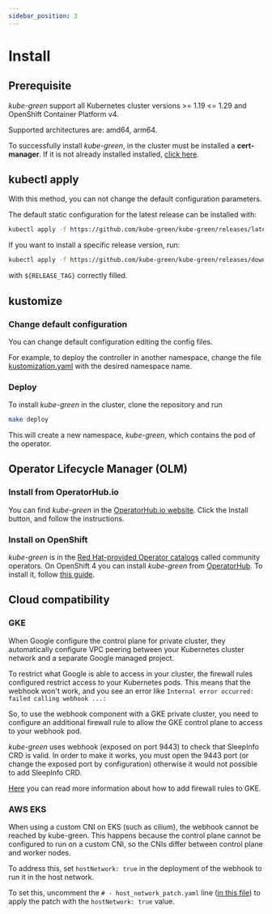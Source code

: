 ```yaml
---
sidebar_position: 3
---
```


# Install

## Prerequisite

*kube-green* support all Kubernetes cluster versions >= 1.19 &lt;= 1.29 and OpenShift Container Platform v4.

Supported architectures are: amd64, arm64.

To successfully install *kube-green*, in the cluster must be installed a **cert-manager**. If it is not already installed installed, [click here](https://cert-manager.io/docs/installation/).

## kubectl apply

With this method, you can not change the default configuration parameters.

The default static configuration for the latest release can be installed with:

```sh
kubectl apply -f https://github.com/kube-green/kube-green/releases/latest/download/kube-green.yaml
```

If you want to install a specific release version, run:

```sh
kubectl apply -f https://github.com/kube-green/kube-green/releases/download/${RELEASE_TAG}/kube-green.yaml
```

with `${RELEASE_TAG}` correctly filled.

## kustomize

### Change default configuration

You can change default configuration editing the config files.

For example, to deploy the controller in another namespace, change the file [kustomization.yaml](https://github.com/kube-green/kube-green/blob/main/config/default/kustomization.yaml#L2) with the desired namespace name.

### Deploy

To install *kube-green* in the cluster, clone the repository and run

```bash
make deploy
```

This will create a new namespace, *kube-green*, which contains the pod of the operator.

## Operator Lifecycle Manager (OLM)

### Install from OperatorHub.io

You can find *kube-green* in the [OperatorHub.io website](https://operatorhub.io/operator/kube-green). Click the Install button, and follow the instructions.

### Install on OpenShift

*kube-green* is in the [Red Hat-provided Operator catalogs](https://docs.openshift.com/container-platform/4.9/operators/understanding/olm-rh-catalogs.html) called community operators. On OpenShift 4 you can install *kube-green* from [OperatorHub](https://docs.openshift.com/container-platform/4.9/operators/understanding/olm-understanding-operatorhub.html). To install it, follow [this guide](https://docs.openshift.com/container-platform/4.9/operators/admin/olm-adding-operators-to-cluster.html).

## Cloud compatibility

### GKE

When Google configure the control plane for private cluster, they automatically configure VPC peering between your Kubernetes cluster network and a separate Google managed project.

To restrict what Google is able to access in your cluster, the firewall rules configured restrict access to your Kubernetes pods. This means that the webhook won't work, and you see an error like `Internal error occurred: failed calling webhook ...:`

So, to use the webhook component with a GKE private cluster, you need to configure an additional firewall rule to allow the GKE control plane to access to your webhook pod.

*kube-green* uses webhook (exposed on port 9443) to check that SleepInfo CRD is valid. In order to make it works, you must open the 9443 port (or change the exposed port by configuration) otherwise it would not possible to add SleepInfo CRD.

[Here](https://cloud.google.com/kubernetes-engine/docs/how-to/private-clusters#add_firewall_rules) you can read more information about how to add firewall rules to GKE.

### AWS EKS

When using a custom CNI on EKS (such as cilium), the webhook cannot be reached by kube-green. This happens because the control plane cannot be configured to run on a custom CNI, so the CNIs differ between control plane and worker nodes.

To address this, set `hostNetwork: true` in the deployment of the webhook to run it in the host network.

To set this, uncomment the `# - host_network_patch.yaml` line ([in this file](https://github.com/kube-green/kube-green/blob/main/config/default/kustomization.yaml)) to apply the patch with the `hostNetwork: true` value.
